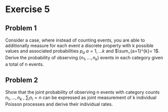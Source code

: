 # Exercise 5


## Problem 1

Consider a case, where instead of counting events, you are able to additionally measure for each event a discrete property with k possible values and associated probabilities $p_a\; a=1,\dots k$ and $\sum_{a=1}^{k}= 1$.
Derive the probability of observing $(n_1,\dots,n_k)$ events in each category given a total of n events.

## Problem 2

Show that the joint probability of observing n events with category counts $n_1,\dots, n_k$ , $\sum_i n_i = n$ can be expressed as joint measurement of k individual Poisson processes and derive their individual rates.

